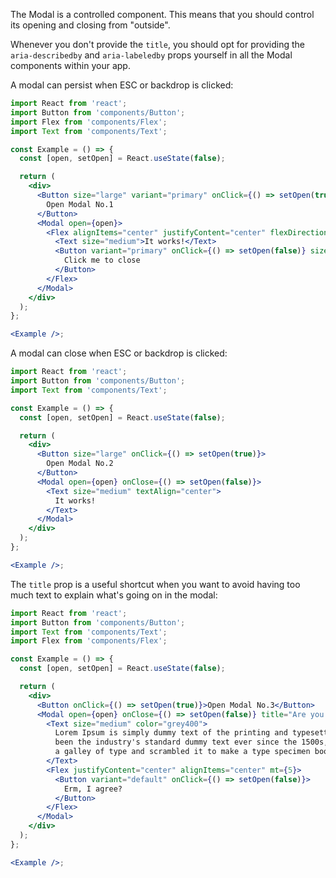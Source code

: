 The Modal is a controlled component. This means that you should control its
opening and closing from "outside".

Whenever you don't provide the `title`, you should opt for providing the
`aria-describedby` and `aria-labeledby` props yourself in all the Modal
components within your app.

A modal can persist when ESC or backdrop is clicked:

```jsx harmony
import React from 'react';
import Button from 'components/Button';
import Flex from 'components/Flex';
import Text from 'components/Text';

const Example = () => {
  const [open, setOpen] = React.useState(false);

  return (
    <div>
      <Button size="large" variant="primary" onClick={() => setOpen(true)}>
        Open Modal No.1
      </Button>
      <Modal open={open}>
        <Flex alignItems="center" justifyContent="center" flexDirection="column">
          <Text size="medium">It works!</Text>
          <Button variant="primary" onClick={() => setOpen(false)} size="small" mt={3}>
            Click me to close
          </Button>
        </Flex>
      </Modal>
    </div>
  );
};

<Example />;
```

A modal can close when ESC or backdrop is clicked:

```jsx harmony
import React from 'react';
import Button from 'components/Button';
import Text from 'components/Text';

const Example = () => {
  const [open, setOpen] = React.useState(false);

  return (
    <div>
      <Button size="large" onClick={() => setOpen(true)}>
        Open Modal No.2
      </Button>
      <Modal open={open} onClose={() => setOpen(false)}>
        <Text size="medium" textAlign="center">
          It works!
        </Text>
      </Modal>
    </div>
  );
};

<Example />;
```

The `title` prop is a useful shortcut when you want to avoid having too much
text to explain what's going on in the modal:

```jsx harmony
import React from 'react';
import Button from 'components/Button';
import Text from 'components/Text';
import Flex from 'components/Flex';

const Example = () => {
  const [open, setOpen] = React.useState(false);

  return (
    <div>
      <Button onClick={() => setOpen(true)}>Open Modal No.3</Button>
      <Modal open={open} onClose={() => setOpen(false)} title="Are you sure?">
        <Text size="medium" color="grey400">
          Lorem Ipsum is simply dummy text of the printing and typesetting industry. Lorem Ipsum has
          been the industry's standard dummy text ever since the 1500s, when an unknown printer took
          a galley of type and scrambled it to make a type specimen book.
        </Text>
        <Flex justifyContent="center" alignItems="center" mt={5}>
          <Button variant="default" onClick={() => setOpen(false)}>
            Erm, I agree?
          </Button>
        </Flex>
      </Modal>
    </div>
  );
};

<Example />;
```
